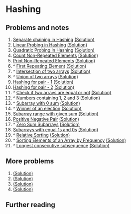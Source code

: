 # Hashing

## Problems and notes

1. [Separate chaining in Hashing](https://practice.geeksforgeeks.org/problems/separate-chaining-in-hashing/1/?track=SPCF-Hashing&batchId=154) [(Solution)]()
2. [Linear Probing in Hashing](https://practice.geeksforgeeks.org/problems/linear-probing-in-hashing/1/?track=SPCF-Hashing&batchId=154) [(Solution)]()
3. [Quadratic Probing in Hashing](https://practice.geeksforgeeks.org/problems/quadratic-probing-in-hashing/1/?track=SPCF-Hashing&batchId=154) [(Solution)]()
4. [Count Non-Repeated Elements](https://practice.geeksforgeeks.org/problems/count-distinct-elements/1/?track=SPCF-Hashing&batchId=154) [(Solution)](https://github.com/thecoducer/GeeksForGeeks_DSA_Course_Solutions/blob/master/Hashing/count_non_repeated_element.cpp)
5. [Print Non-Repeated Elements](https://practice.geeksforgeeks.org/problems/print-distinct-elements/1/?track=SPCF-Hashing&batchId=154) [(Solution)](https://github.com/thecoducer/GeeksForGeeks_DSA_Course_Solutions/blob/master/Hashing/print_non_repeated_element.cpp)
6. ^ [First Repeating Element](https://practice.geeksforgeeks.org/problems/first-repeating-element/0/?track=SPCF-Hashing&batchId=154) [(Solution)](https://github.com/thecoducer/GeeksForGeeks_DSA_Course_Solutions/blob/master/Hashing/first_repeating_element.java)
7. ^ [Intersection of two arrays](https://practice.geeksforgeeks.org/problems/intersection-of-two-arrays/0/?track=SPCF-Hashing&batchId=154) [(Solution)](https://github.com/thecoducer/GeeksForGeeks_DSA_Course_Solutions/blob/master/Hashing/intersection_arrays.cpp)
8. ^ [Union of two arrays](https://practice.geeksforgeeks.org/problems/union-of-two-arrays/0/?track=SPCF-Hashing&batchId=154) [(Solution)](https://github.com/thecoducer/GeeksForGeeks_DSA_Course_Solutions/blob/master/Hashing/union_arrays.cpp)
9. [Hashing for pair - 1](https://practice.geeksforgeeks.org/problems/hashing-for-pair-1/1/?track=SPCF-Hashing&batchId=154) [(Solution)]()
10. [Hashing for pair - 2](https://practice.geeksforgeeks.org/problems/hashing-for-pair-2/1/?track=SPCF-Hashing&batchId=154) [(Solution)]()
11. ^ [Check if two arrays are equal or not](https://practice.geeksforgeeks.org/problems/check-if-two-arrays-are-equal-or-not/0/?track=SPCF-Hashing&batchId=154) [(Solution)]()
12. ^ [Numbers containing 1, 2 and 3](https://practice.geeksforgeeks.org/problems/numbers-containing-1-2-and-3/0/?track=SPCF-Hashing&batchId=154) [(Solution)]()
13. ^ [Subarray with 0 sum](https://practice.geeksforgeeks.org/problems/subarray-with-0-sum/1/?track=SPCF-Hashing&batchId=154) [(Solution)]()
14. ^ [Winner of an election](https://practice.geeksforgeeks.org/problems/winner-of-an-election-where-votes-are-represented-as-candidate-names/1/?track=SPCF-Hashing&batchId=154) [(Solution)]()
15. [Subarray range with given sum](https://practice.geeksforgeeks.org/problems/subarray-range-with-given-sum0128/1/?track=SPCF-Hashing&batchId=154) [(Solution)]()
16. [Positive Negative Pair](https://practice.geeksforgeeks.org/problems/positive-negative-pair/0/?track=SPCF-Hashing&batchId=154) [(Solution)]()
17. ^ [Zero Sum Subarrays](https://practice.geeksforgeeks.org/problems/zero-sum-subarrays/0/?track=SPCF-Hashing&batchId=154) [(Solution)]()
18. [Subarrays with equal 1s and 0s](https://practice.geeksforgeeks.org/problems/count-subarrays-with-equal-number-of-1s-and-0s/1/?track=SPCF-Hashing&batchId=154) [(Solution)]()
19. ^ [Relative Sorting](https://practice.geeksforgeeks.org/problems/relative-sorting/0/?track=SPCF-Hashing&batchId=154) [(Solution)]()
20. ^ [Sorting Elements of an Array by Frequency](https://practice.geeksforgeeks.org/problems/sorting-elements-of-an-array-by-frequency/1/?track=SPCF-Hashing&batchId=154) [(Solution)]()
21. ^ [Longest consecutive subsequence](https://practice.geeksforgeeks.org/problems/longest-consecutive-subsequence2449/1/?track=SPCF-Hashing&batchId=154) [(Solution)]()


## More problems

1. []() [(Solution)]()
2. []() [(Solution)]()
3. []() [(Solution)]()
4. []() [(Solution)]()


## Further reading
